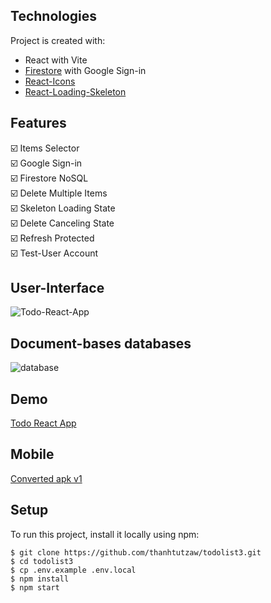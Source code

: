 ## Technologies
Project is created with:
* React with Vite
* [Firestore](https://user-images.githubusercontent.com/71011043/201272064-33d7e78e-ff79-49e1-9cfc-d7b6965cf386.png) with Google Sign-in
* [React-Icons](https://www.npmjs.com/package/react-icons)
* [React-Loading-Skeleton](https://www.npmjs.com/package/react-loading-skeleton)

## Features
:ballot_box_with_check:	Items Selector\
:ballot_box_with_check:	Google Sign-in\
:ballot_box_with_check:	Firestore NoSQL\
:ballot_box_with_check:	Delete Multiple Items\
:ballot_box_with_check:	Skeleton Loading State\
:ballot_box_with_check:	Delete Canceling State\
:ballot_box_with_check:	Refresh Protected\
:ballot_box_with_check:	Test-User Account
## User-Interface
![Todo-React-App](https://user-images.githubusercontent.com/71011043/215640512-bc543ec0-bc1e-455e-8dd4-c28f30c6e17a.png)




## Document-bases databases
![database](https://user-images.githubusercontent.com/71011043/201272064-33d7e78e-ff79-49e1-9cfc-d7b6965cf386.png)


## Demo
[Todo React App](https://todolistzee3.netlify.app)
## Mobile
[Converted apk v1](https://drive.google.com/drive/folders/1bl4e6mg2v8FKn_CPRTDHl7bN8VMUPArO?usp=sharing)

## Setup
To run this project, install it locally using npm:

```
$ git clone https://github.com/thanhtutzaw/todolist3.git
$ cd todolist3
$ cp .env.example .env.local
$ npm install
$ npm start
```
